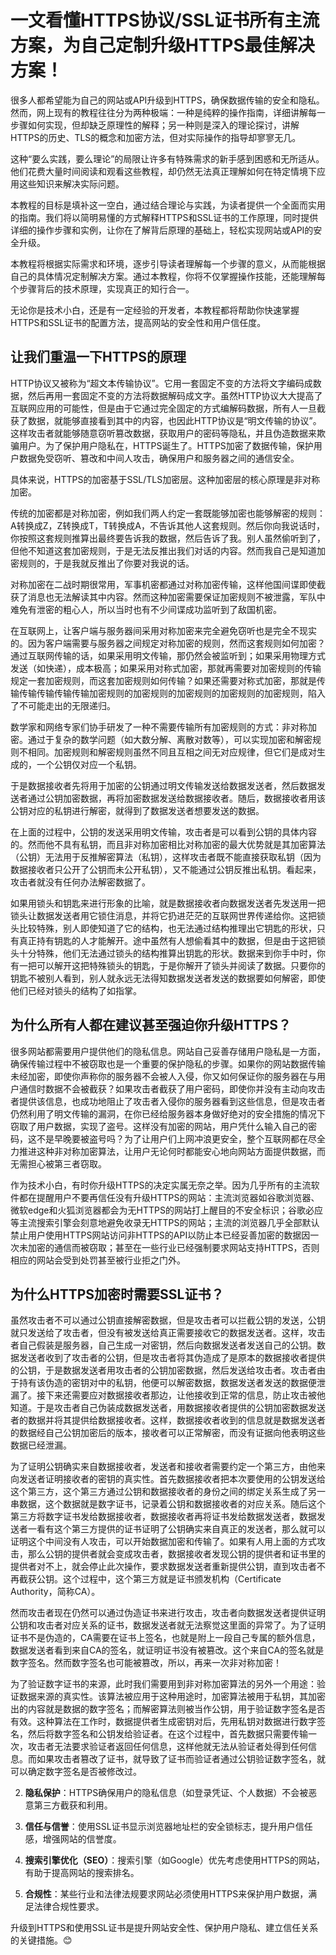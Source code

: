 # 一文看懂HTTPS协议/SSL证书所有主流方案，为自己定制升级HTTPS最佳解决方案！

很多人都希望能为自己的网站或API升级到HTTPS，确保数据传输的安全和隐私。然而，网上现有的教程往往分为两种极端：一种是纯粹的操作指南，详细讲解每一步骤如何实现，但却缺乏原理性的解释；另一种则是深入的理论探讨，讲解HTTPS的历史、TLS的概念和加密方法，但对实际操作的指导却寥寥无几。

这种“要么实践，要么理论”的局限让许多有特殊需求的新手感到困惑和无所适从。他们花费大量时间阅读和观看这些教程，却仍然无法真正理解如何在特定情境下应用这些知识来解决实际问题。

本教程的目标是填补这一空白，通过结合理论与实践，为读者提供一个全面而实用的指南。我们将以简明易懂的方式解释HTTPS和SSL证书的工作原理，同时提供详细的操作步骤和实例，让你在了解背后原理的基础上，轻松实现网站或API的安全升级。

本教程将根据实际需求和环境，逐步引导读者理解每一个步骤的意义，从而能根据自己的具体情况定制解决方案。通过本教程，你将不仅掌握操作技能，还能理解每个步骤背后的技术原理，实现真正的知行合一。

无论你是技术小白，还是有一定经验的开发者，本教程都将帮助你快速掌握HTTPS和SSL证书的配置方法，提高网站的安全性和用户信任度。

## 让我们重温一下HTTPS的原理

HTTP协议又被称为“超文本传输协议”。它用一套固定不变的方法将文字编码成数据，然后再用一套固定不变的方法将数据解码成文字。虽然HTTP协议大大提高了互联网应用的可能性，但是由于它通过完全固定的方式编解码数据，所有人一旦截获了数据，就能够直接看到其中的内容，也因此HTTP协议是“明文传输的协议”。这样攻击者就能够随意窃听篡改数据，获取用户的密码等隐私，并且伪造数据来欺骗用户。为了保护用户隐私在，HTTPS诞生了。HTTPS加密了数据传输，保护用户数据免受窃听、篡改和中间人攻击，确保用户和服务器之间的通信安全。

具体来说，HTTPS的加密基于SSL/TLS加密层。这种加密层的核心原理是非对称加密。

传统的加密都是对称加密，例如我们两人约定一套既能够加密也能够解密的规则：A转换成Z，Z转换成T，T转换成A，不告诉其他人这套规则。然后你向我说话时，你按照这套规则推算出最终要告诉我的数据，然后告诉了我。别人虽然偷听到了，但他不知道这套加密规则，于是无法反推出我们对话的内容。然而我自己是知道加密规则的，于是我就反推出了你要对我说的话。

对称加密在二战时期很常用，军事机密都通过对称加密传输，这样他国间谍即使截获了消息也无法解读其中内容。然而这种加密需要保证加密规则不被泄露，军队中难免有泄密的粗心人，所以当时也有不少间谍成功监听到了敌国机密。

在互联网上，让客户端与服务器间采用对称加密来完全避免窃听也是完全不现实的。因为客户端需要与服务器之间规定对称加密的规则，然而这套规则如何加密？通过互联网传输的话，如果采用明文传输，那仍然会被监听到；如果采用物理方式发送（如快递），成本极高；如果采用对称式加密，那就再需要对加密规则的传输规定一套加密规则，而这套加密规则如何传输？如果还需要对称式加密，那就是传输传输传输传输传输加密规则的加密规则的加密规则的加密规则的加密规则，陷入了不可能走出的无限递归。

数学家和网络专家们协手研发了一种不需要传输所有加密规则的方式：非对称加密。通过于复杂的数学问题（如大数分解、离散对数等），可以实现加密和解密规则不相同。加密规则和解密规则虽然不同且互相之间无对应规律，但它们是成对生成的，一个公钥仅对应一个私钥。

于是数据接收者先将用于加密的公钥通过明文传输发送给数据发送者，然后数据发送者通过公钥加密数据，再将加密数据发送给数据接收者。随后，数据接收者用该公钥对应的私钥进行解密，就得到了数据发送者想要发送的数据。

在上面的过程中，公钥的发送采用明文传输，攻击者是可以看到公钥的具体内容的。然而他不具有私钥，而且非对称加密相比对称加密的最大优势就是其加密算法（公钥）无法用于反推解密算法（私钥），这样攻击者既不能直接获取私钥（因为数据接收者只公开了公钥而未公开私钥），又不能通过公钥反推出私钥。看起来，攻击者就没有任何办法解密数据了。

如果用锁头和钥匙来进行形象的比喻，就是数据接收者向数据发送者先发送用一把锁头让数据发送者用它锁住消息，并将它扔进茫茫的互联网世界传递给你。这把锁头比较特殊，别人即使知道了它的结构，也无法通过结构推理出它钥匙的形状，只有真正持有钥匙的人才能解开。途中虽然有人想偷看其中的数据，但是由于这把锁头十分特殊，他们无法通过锁头的结构推算出钥匙的形状。数据来到你手中时，你有一把可以解开这把特殊锁头的钥匙，于是你解开了锁头并阅读了数据。只要你的钥匙不被别人看到，别人就永远无法得知数据发送者发送的数据要如何解密，即使他们已经对锁头的结构了如指掌。

## 为什么所有人都在建议甚至强迫你升级HTTPS？

很多网站都需要用户提供他们的隐私信息。网站自己妥善存储用户隐私是一方面，确保传输过程中不被窃取也是一个重要的保护隐私的步骤。如果你的网站数据传输未经加密，即使你声称你的服务器不会被人入侵，你又如何保证你的服务器在与用户通信时数据不会被截获？如果攻击者截获了用户密码，即使你并没有主动向攻击者提供该信息，也成功地阻止了攻击者入侵你的服务器看到这些信息，但是攻击者仍然利用了明文传输的漏洞，在你已经给服务器本身做好绝对的安全措施的情况下窃取了用户数据，实现了盗号。这样没有加密的网站，用户凭什么输入自己的密码，这不是早晚要被盗号吗？为了让用户们上网冲浪更安全，整个互联网都在尽全力推进这种非对称加密算法，让用户无论何时都能安心地向网站方面提供数据，而无需担心被第三者窃取。

作为技术小白，有时你升级HTTPS的决定实属无奈之举。因为几乎所有的主流软件都在提醒用户不要再信任没有升级HTTPS的网站：主流浏览器如谷歌浏览器、微软edge和火狐浏览器都会为无HTTPS的网站打上醒目的不安全标识；谷歌必应等主流搜索引擎会刻意地避免收录无HTTPS的网站；主流的浏览器几乎全部默认禁止用户使用HTTPS网站访问非HTTPS的API以防止本已经妥善加密的数据因一次未加密的通信而被窃取；甚至在一些行业已经强制要求网站支持HTTPS，否则相应的网站会受到处罚甚至被行业拒之门外。

## 为什么HTTPS加密时需要SSL证书？

虽然攻击者不可以通过公钥直接解密数据，但是攻击者可以拦截公钥的发送，公钥就只发送给了攻击者，但没有被发送给真正需要接收它的数据发送者。这样，攻击者自己假装是服务器，自己生成一对密钥，然后向数据发送者发送自己的公钥。数据发送者收到了攻击者的公钥，但是攻击者将其伪造成了是原本的数据接收者提供的公钥，于是数据发送者用攻击者的公钥加密数据，然后发送给攻击者。攻击者由于持有该伪造的密钥对中的私钥，他便可以解密数据，数据发送者发送的数据便泄漏了。接下来还需要应对数据接收者那边，让他接收到正常的信息，防止攻击被他知道。于是攻击者自己伪装成数据发送者，用数据接收者提供的公钥加密数据发送者的数据并将其提供给数据接收者。这样，数据接收者收到的信息就是数据发送者的数据经自己公钥加密后的版本，接收者可以正常解密，而没有证据向他表明这些数据已经泄漏。

为了证明公钥确实来自数据接收者，发送者和接收者需要约定一个第三方，由他来向发送者证明接收者的密钥的真实性。首先数据接收者把本次要使用的公钥发送给这个第三方，这个第三方通过公钥和数据接收者的身份之间的绑定关系生成了另一串数据，这个数据就是数字证书，记录着公钥和数据接收者的对应关系。随后这个第三方将数字证书发给数据接收者，数据接收者再将证书发给数据发送者，数据发送者一看有这个第三方提供的证书证明了公钥确实来自真正的发送者，那么就可以证明这个中间没有人攻击，可以开始数据加密和传输了。如果有人用上面的方式攻击，那么公钥的提供者就会变成攻击者，数据接收者发现公钥的提供者和证书里的提供者对不上，就会停止此次操作，要求数据发送者重新提供公钥，直到攻击者不再截获公钥。这个过程中，这个第三方就是证书颁发机构（Certificate Authority，简称CA）。

然而攻击者现在仍然可以通过伪造证书来进行攻击，攻击者向数据发送者提供证明公钥和攻击者对应关系的证书，数据发送者就无法察觉这里面的异常了。为了证明证书不是伪造的，CA需要在证书上签名，也就是附上一段自己专属的额外信息，数据发送者看到来自CA的签名，就证明证书没有被篡改。这个来自CA的签名就是数字签名。然而数字签名也可能被篡改，所以，再来一次非对称加密！

为了验证数字证书的来源，此时我们需要用到非对称加密算法的另外一个用途：验证数据来源的真实性。该算法被应用于这种用途时，加密算法被用于私钥，其加密出的内容就是数据的数字签名；而解密算法则被当作公钥，用于验证数字签名是否有效。这种算法在工作时，数据提供者生成密钥对后，先用私钥对数据进行数字签名，然后将数字签名和公钥发给验证者。在这个过程中，首先数据只需要传输一次，攻击者无法要求验证者返回任何信息，这样他就无法从验证者处得到任何信息。而如果攻击者篡改了证书，就导致了证书而验证者通过公钥验证数字签名，就可以确定数字签名是否被修改过。

2. **隐私保护**：HTTPS确保用户的隐私信息（如登录凭证、个人数据）不会被恶意第三方截获和利用。

3. **信任与信誉**：使用SSL证书显示浏览器地址栏的安全锁标志，提升用户信任感，增强网站的信誉度。

4. **搜索引擎优化（SEO）**：搜索引擎（如Google）优先考虑使用HTTPS的网站，有助于提高网站的搜索排名。

5. **合规性**：某些行业和法律法规要求网站必须使用HTTPS来保护用户数据，满足法律合规性要求。

升级到HTTPS和使用SSL证书是提升网站安全性、保护用户隐私、建立信任关系的关键措施。😊
